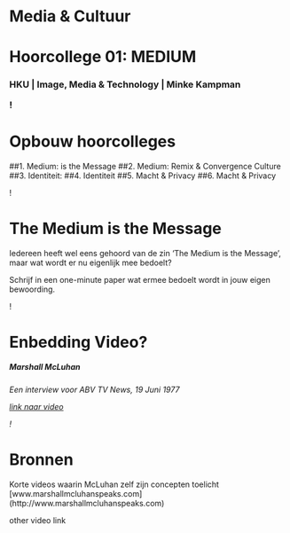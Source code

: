 

# Media & Cultuur 
# Hoorcollege 01: MEDIUM



<h3>HKU | Image, Media & Technology | Minke Kampman

!

# Opbouw hoorcolleges

##1. Medium: is the Message
##2. Medium: Remix & Convergence Culture
##3. Identiteit: 
##4. Identiteit
##5. Macht & Privacy
##6. Macht & Privacy

!

# The Medium is the Message

<p>Iedereen heeft wel eens gehoord van de zin ‘The Medium is the Message’, maar wat wordt er nu eigenlijk mee bedoelt? 
<p>Schrijf in een one-minute paper wat ermee bedoelt wordt in jouw eigen bewoording. 


!

# Enbedding Video?
<h5>Marshall McLuhan
<h6>Een interview voor ABV TV News, 19 Juni 1977

[link naar video](https://www.youtube.com/watch?v=gqaRAmO3SCg)


!

# Bronnen
<p>Korte videos waarin McLuhan zelf zijn concepten toelicht
[www.marshallmcluhanspeaks.com](http://www.marshallmcluhanspeaks.com)
<p>other video link